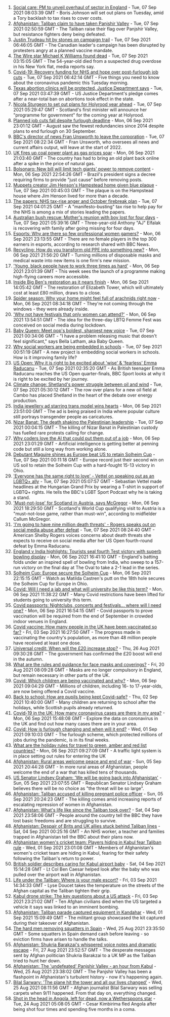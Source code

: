 1. [Social care: PM to unveil overhaul of sector in England](https://www.bbc.co.uk/news/uk-politics-58469872?at_medium=RSS&at_campaign=KARANGA) - Tue, 07 Sep 2021 08:03:39 GMT - Boris Johnson will set out plans on Tuesday, amid a Tory backlash to tax rises to cover costs.
2. [Afghanistan: Taliban claim to have taken Panjshir Valley](https://www.bbc.co.uk/news/world-asia-58466647?at_medium=RSS&at_campaign=KARANGA) - Tue, 07 Sep 2021 02:50:59 GMT - The Taliban raise their flag over Panjshir Valley, but resistance fighters deny being defeated.
3. [Justin Trudeau hit by stones on campaign trail](https://www.bbc.co.uk/news/world-us-canada-58472456?at_medium=RSS&at_campaign=KARANGA) - Tue, 07 Sep 2021 06:46:05 GMT - The Canadian leader's campaign has been disrupted by protesters angry at a planned vaccine mandate.
4. [The Wire star Michael K Williams found dead](https://www.bbc.co.uk/news/world-us-canada-58470253?at_medium=RSS&at_campaign=KARANGA) - Tue, 07 Sep 2021 03:15:05 GMT - The 54-year-old died from a suspected drug overdose in his New York flat, media reports say.
5. [Covid-19: Recovery funding for NHS and hope over post-furlough job cuts](https://www.bbc.co.uk/news/uk-58469750?at_medium=RSS&at_campaign=KARANGA) - Tue, 07 Sep 2021 06:42:14 GMT - Five things you need to know about the coronavirus pandemic this Tuesday morning.
6. [Texas abortion clinics will be protected, Justice Department says](https://www.bbc.co.uk/news/world-us-canada-58470259?at_medium=RSS&at_campaign=KARANGA) - Tue, 07 Sep 2021 03:47:39 GMT - US Justice Department's pledge comes after a near-total ban on abortions took effect in the state.
7. [Nicola Sturgeon to set out plans for Holyrood year ahead](https://www.bbc.co.uk/news/uk-scotland-scotland-politics-58464674?at_medium=RSS&at_campaign=KARANGA) - Tue, 07 Sep 2021 05:29:47 GMT - Scotland's first minister will announce her "programme for government" for the coming year at Holyrood.
8. [Planned job cuts fall despite furlough deadline](https://www.bbc.co.uk/news/business-58441555?at_medium=RSS&at_campaign=KARANGA) - Mon, 06 Sep 2021 23:01:12 GMT - August saw the fewest redundancies since 2014 despite plans to end furlough on 30 September.
9. [BBC's director of news Fran Unsworth to leave the corporation](https://www.bbc.co.uk/news/entertainment-arts-58473208?at_medium=RSS&at_campaign=KARANGA) - Tue, 07 Sep 2021 08:22:34 GMT - Fran Unsworth, who oversees all news and current affairs output, will leave at the start of 2022.
10. [UK fires up coal power plant as gas prices soar](https://www.bbc.co.uk/news/business-58469238?at_medium=RSS&at_campaign=KARANGA) - Mon, 06 Sep 2021 21:03:40 GMT - The country has had to bring an old plant back online after a spike in the price of natural gas.
11. [Bolsonaro: New bill will limit tech giants' power to remove content](https://www.bbc.co.uk/news/world-latin-america-58470093?at_medium=RSS&at_campaign=KARANGA) - Mon, 06 Sep 2021 22:54:26 GMT - Brazil's president signs a decree requiring firms to provide "just cause" before removing posts.
12. [Muppets creator Jim Henson's Hampstead home given blue plaque](https://www.bbc.co.uk/news/uk-england-london-58467017?at_medium=RSS&at_campaign=KARANGA) - Tue, 07 Sep 2021 00:45:03 GMT - The plaque is on the Hampstead house where Jim Henson lived for more than a decade.
13. [The papers: NHS tax-rise anger and October firebreak plan](https://www.bbc.co.uk/news/blogs-the-papers-58470183?at_medium=RSS&at_campaign=KARANGA) - Tue, 07 Sep 2021 04:01:25 GMT - A "manifesto-busting" tax rise to help pay for the NHS is among a mix of stories leading the papers.
14. [Australian bush rescue: Mother's reunion with boy lost for four days](https://www.bbc.co.uk/news/world-australia-58472030?at_medium=RSS&at_campaign=KARANGA) - Tue, 07 Sep 2021 05:39:16 GMT - Three-year-old Anthony "AJ" Elfalak is recovering with family after going missing for four days.
15. [Esports: Why are there so few professional women gamers?](https://www.bbc.co.uk/news/technology-58466374?at_medium=RSS&at_campaign=KARANGA) - Mon, 06 Sep 2021 23:13:55 GMT - There are no female players in the top 300 earners in esports, according to research shared with BBC News.
16. [Recycling: How do you transform old PPE into something new?](https://www.bbc.co.uk/news/uk-wales-58453247?at_medium=RSS&at_campaign=KARANGA) - Mon, 06 Sep 2021 21:56:20 GMT - Turning millions of disposable masks and medical waste into new items is one firm's new mission.
17. ['Young, black people have to work three times as hard'](https://www.bbc.co.uk/news/business-58465962?at_medium=RSS&at_campaign=KARANGA) - Mon, 06 Sep 2021 23:01:39 GMT - This week sees the launch of a programme making high-flying careers more accessible.
18. [Inside Big Ben's restoration as it nears finish](https://www.bbc.co.uk/news/uk-58463439?at_medium=RSS&at_campaign=KARANGA) - Mon, 06 Sep 2021 14:05:42 GMT - The restoration of Elizabeth Tower, which will ultimately cost at least £80 million, draws to a close.
19. [Spider season: Why your home might feel full of arachnids right now](https://www.bbc.co.uk/news/newsbeat-49730011?at_medium=RSS&at_campaign=KARANGA) - Mon, 06 Sep 2021 08:34:18 GMT - They're not coming through the windows - they were already inside.
20. ['Why not have festivals that only women can attend?'](https://www.bbc.co.uk/news/uk-england-derbyshire-58464519?at_medium=RSS&at_campaign=KARANGA) - Mon, 06 Sep 2021 13:54:51 GMT - The idea for the three-day LBTQ Femme Fest was conceived on social media during lockdown.
21. [Baby Queen: Meet pop's boldest, sharpest new voice](https://www.bbc.co.uk/news/entertainment-arts-58462521?at_medium=RSS&at_campaign=KARANGA) - Tue, 07 Sep 2021 00:34:06 GMT - "I have a problem releasing music that doesn't feel significant," says Bella Latham, aka Baby Queen.
22. [Why social workers are being embedded in schools](https://www.bbc.co.uk/news/uk-england-london-57978625?at_medium=RSS&at_campaign=KARANGA) - Tue, 07 Sep 2021 00:51:19 GMT - A new project is embedding social workers in schools. How is it improving family life?
23. [US Open: Why it is right to be excited about 'wise' & 'fearless' Emma Raducanu](https://www.bbc.co.uk/sport/tennis/58469895?at_medium=RSS&at_campaign=KARANGA) - Tue, 07 Sep 2021 02:35:20 GMT - As British teenager Emma Raducanu reaches the US Open quarter-finals, BBC Sport looks at why it is right to be excited by her journey.
24. [Climate change: Shetland's power struggle between oil and wind](https://www.bbc.co.uk/news/uk-scotland-58464439?at_medium=RSS&at_campaign=KARANGA) - Tue, 07 Sep 2021 05:30:12 GMT - The row over plans for a new oil field at Cambo has placed Shetland in the heart of the debate over energy production.
25. [India jewellery ad starring trans model wins hearts](https://www.bbc.co.uk/news/world-asia-india-58449746?at_medium=RSS&at_campaign=KARANGA) - Mon, 06 Sep 2021 23:51:00 GMT - The ad is being praised in India where popular culture still portrays transgender people as caricatures.
26. [Nizar Banat: The death shaking the Palestinian leadership](https://www.bbc.co.uk/news/world-middle-east-58400442?at_medium=RSS&at_campaign=KARANGA) - Tue, 07 Sep 2021 00:04:15 GMT - The killing of Nizar Banat in Palestinian custody has fuelled rare protests calling for change.
27. [Why coders love the AI that could put them out of a job](https://www.bbc.co.uk/news/business-57914432?at_medium=RSS&at_campaign=KARANGA) - Mon, 06 Sep 2021 23:01:29 GMT - Artificial intelligence is getting better at penning code but still a long way from working alone.
28. [Debutant Maguire shines as Europe beat US to retain Solheim Cup](https://www.bbc.co.uk/sport/golf/58470233?at_medium=RSS&at_campaign=KARANGA) - Tue, 07 Sep 2021 00:11:18 GMT - Europe record just their second win on US soil to retain the Solheim Cup with a hard-fought 15-13 victory in Ohio.
29. ['Everyone has the same right to love' - Vettel on speaking out as an LGBTQ+ ally](https://www.bbc.co.uk/sport/formula1/58453220?at_medium=RSS&at_campaign=KARANGA) - Tue, 07 Sep 2021 05:07:57 GMT - Sebastian Vettel made headlines at the Hungarian Grand Prix by wearing a T-shirt in support of LGBTQ+ rights. He tells the BBC's LGBT Sport Podcast why he is taking a stand.
30. ['Must-not-lose' for Scotland in Austria, says McGregor](https://www.bbc.co.uk/sport/football/58386792?at_medium=RSS&at_campaign=KARANGA) - Mon, 06 Sep 2021 18:29:50 GMT - Scotland's World Cup qualifying visit to Austria is a "must-not-lose game, rather than must-win", according to midfielder Callum McGregor.
31. ['I'm going to have nine million death threats' - Rogers speaks out on social media abuse after defeat](https://www.bbc.co.uk/sport/tennis/58472698?at_medium=RSS&at_campaign=KARANGA) - Tue, 07 Sep 2021 08:24:40 GMT - American Shelby Rogers voices concerns about death threats she expects to receive on social media after her US Open fourth-round defeat by Emma Raducanu.
32. [England v India highlights: Tourists seal fourth Test victory with superb bowling display](https://www.bbc.co.uk/sport/av/cricket/58466415?at_medium=RSS&at_campaign=KARANGA) - Mon, 06 Sep 2021 16:41:10 GMT - England's batting folds under an inspired spell of bowling from India, who sweep to a 157-run victory on the final day at The Oval to take a 2-1 lead in the series.
33. [Solheim Cup: Europe secure the Solheim Cup](https://www.bbc.co.uk/sport/av/golf/58470524?at_medium=RSS&at_campaign=KARANGA) - Mon, 06 Sep 2021 22:15:15 GMT - Watch as Matilda Castren's putt on the 18th hole secures the Solheim Cup for Europe in Ohio.
34. [Covid: Will I need a jab and what will university be like this term?](https://www.bbc.co.uk/news/explainers-52753913?at_medium=RSS&at_campaign=KARANGA) - Mon, 06 Sep 2021 11:38:22 GMT - Many Covid restrictions have been lifted for students going to university this term.
35. [Covid passports: Nightclubs, concerts and festivals... where will I need one?](https://www.bbc.co.uk/news/explainers-55718553?at_medium=RSS&at_campaign=KARANGA) - Mon, 06 Sep 2021 16:54:15 GMT - Covid passports to prove vaccination will be required from the end of September in crowded indoor venues in England.
36. [Covid vaccine: How many people in the UK have been vaccinated so far?](https://www.bbc.co.uk/news/health-55274833?at_medium=RSS&at_campaign=KARANGA) - Fri, 03 Sep 2021 16:27:50 GMT - The progress made in vaccinating the country's population, as more than 48 million people have received at least one dose.
37. [Universal credit: When will the £20 increase stop?](https://www.bbc.co.uk/news/uk-41487126?at_medium=RSS&at_campaign=KARANGA) - Thu, 26 Aug 2021 09:30:28 GMT - The government has confirmed the £20 boost will end in the autumn.
38. [What are the rules and guidance for face masks and coverings?](https://www.bbc.co.uk/news/health-51205344?at_medium=RSS&at_campaign=KARANGA) - Fri, 20 Aug 2021 08:09:28 GMT - Masks are no longer compulsory in England, but remain necessary in other parts of the UK.
39. [Covid: Which children are being vaccinated and why?](https://www.bbc.co.uk/news/health-57888429?at_medium=RSS&at_campaign=KARANGA) - Mon, 06 Sep 2021 09:04:29 GMT - Millions of children, including 16- to 17-year-olds, are now being offered a Covid vaccine.
40. [Back to school: How are pupils being kept Covid-safe?](https://www.bbc.co.uk/news/education-51643556?at_medium=RSS&at_campaign=KARANGA) - Thu, 02 Sep 2021 10:40:00 GMT - Many children are returning to school after the holidays, while Scottish pupils already returned.
41. [Covid-19 in the UK: How many coronavirus cases are there in my area?](https://www.bbc.co.uk/news/uk-51768274?at_medium=RSS&at_campaign=KARANGA) - Mon, 06 Sep 2021 15:48:08 GMT - Explore the data on coronavirus in the UK and find out how many cases there are in your area.
42. [Covid: How is furlough changing and when will it end?](https://www.bbc.co.uk/news/explainers-52135342?at_medium=RSS&at_campaign=KARANGA) - Wed, 01 Sep 2021 09:10:03 GMT - The furlough scheme, which protected millions of jobs during the pandemic, is in its final weeks.
43. [What are the holiday rules for travel to green, amber and red list countries?](https://www.bbc.co.uk/news/explainers-52544307?at_medium=RSS&at_campaign=KARANGA) - Mon, 06 Sep 2021 09:27:09 GMT - A traffic light system is in place setting out rules for entering the UK
44. [Afghanistan: Rural areas welcome peace and end of war](https://www.bbc.co.uk/news/world-asia-58456955?at_medium=RSS&at_campaign=KARANGA) - Sun, 05 Sep 2021 20:44:28 GMT - In more rural areas of Afghanistan, people welcome the end of a war that has killed tens of thousands.
45. [US Senator Lindsey Graham: 'We will be going back into Afghanistan'](https://www.bbc.co.uk/news/world-us-canada-58456953?at_medium=RSS&at_campaign=KARANGA) - Sun, 05 Sep 2021 23:07:55 GMT - Republican Senator Lindsey Graham believes there will be no choice as "the threat will be so large".
46. [Afghanistan: Taliban accused of killing pregnant police officer](https://www.bbc.co.uk/news/world-asia-58455826?at_medium=RSS&at_campaign=KARANGA) - Sun, 05 Sep 2021 20:24:23 GMT - The killing comes amid increasing reports of escalating repression of women in Afghanistan.
47. [Afghanistan: What's life like since the Taliban took over?](https://www.bbc.co.uk/news/world-asia-58434735?at_medium=RSS&at_campaign=KARANGA) - Sat, 04 Sep 2021 23:58:06 GMT - People around the country tell the BBC they have lost basic freedoms and are struggling to survive.
48. [Afghanistan: Despair of Brits and UK allies stuck behind Taliban lines](https://www.bbc.co.uk/news/uk-58434887?at_medium=RSS&at_campaign=KARANGA) - Sat, 04 Sep 2021 00:25:16 GMT - An NHS worker, a teacher and families trapped in Afghanistan tell the BBC about their plans now.
49. [Afghanistan women's cricket team: Players hiding in Kabul fear Taliban rule](https://www.bbc.co.uk/sport/cricket/58396310?at_medium=RSS&at_campaign=KARANGA) - Wed, 01 Sep 2021 23:01:08 GMT - Members of Afghanistan's women's cricket team are hiding in Kabul, fearing for their safety following the Taliban's return to power.
50. [British soldier describes caring for Kabul airport baby](https://www.bbc.co.uk/news/uk-58449866?at_medium=RSS&at_campaign=KARANGA) - Sat, 04 Sep 2021 15:14:28 GMT - Lt Col Ben Caesar helped look after the baby who was pulled over the airport wall in Afghanistan.
51. [Life under the Taliban: Where is your male escort?](https://www.bbc.co.uk/news/world-asia-58437713?at_medium=RSS&at_campaign=KARANGA) - Fri, 03 Sep 2021 14:34:33 GMT - Lyse Doucet takes the temperature on the streets of the Afghan capital as the Taliban tighten their grip.
52. [Kabul drone strike: The key questions about a US attack](https://www.bbc.co.uk/news/58401027?at_medium=RSS&at_campaign=KARANGA) - Fri, 03 Sep 2021 23:21:02 GMT - Ten Afghan civilians died when the US targeted a vehicle it says was linked to an imminent bombing.
53. [Afghanistan: Taliban parade captured equipment in Kandahar](https://www.bbc.co.uk/news/world-asia-58413817?at_medium=RSS&at_campaign=KARANGA) - Wed, 01 Sep 2021 15:09:49 GMT - The militant group showcased the kit captured during their takeover of Afghanistan.
54. [The hard men removing squatters in Spain](https://www.bbc.co.uk/news/stories-58310532?at_medium=RSS&at_campaign=KARANGA) - Wed, 25 Aug 2021 23:35:50 GMT - Some squatters in Spain demand cash before leaving - so eviction firms have arisen to handle the talks.
55. [Afghanistan: Shukria Barakzai's whispered voice notes and dramatic escape](https://www.bbc.co.uk/news/world-asia-58345901?at_medium=RSS&at_campaign=KARANGA) - Fri, 27 Aug 2021 23:52:57 GMT - The desperate messages sent by Afghan politician Shukria Barakzai to a UK MP as the Taliban tried to hunt her down.
56. [Afghanistan: The 'undefeated' Panjshir Valley - an hour from Kabul](https://www.bbc.co.uk/news/world-asia-58329527?at_medium=RSS&at_campaign=KARANGA) - Wed, 25 Aug 2021 23:38:02 GMT - The Panjshir Valley has been a flashpoint in Afghanistan's turbulent history - now it's happening again.
57. [Bilal Sarwary: 'The plane hit the tower and all our lives changed'](https://www.bbc.co.uk/news/world-south-asia-58071592?at_medium=RSS&at_campaign=KARANGA) - Wed, 25 Aug 2021 08:11:56 GMT - Afghan journalist Bilal Sarwary was selling carpets when 9/11 happened. From that day on, everything changed.
58. [Shot in the head in Angola, left for dead, now a Wetherspoons star](https://www.bbc.co.uk/news/uk-58266180?at_medium=RSS&at_campaign=KARANGA) - Tue, 24 Aug 2021 05:08:05 GMT - Cesar Kimbirima fled Angola after being shot four times and spending five months in a coma.
